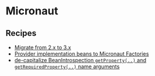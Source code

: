 # Micronaut

## Recipes

* [Migrate from 2.x to 3.x](/reference/recipes/java/micronaut/micronaut2to3migration)
* [Provider implementation beans to Micronaut Factories](/reference/recipes/java/micronaut/providerimplementationstomicronautfactories)
* [de-capitalize BeanIntrospection `getProperty(..)` and `getRequiredProperty(..)` name arguments](/reference/recipes/java/micronaut/beanpropertycapitalizationstrategy)


